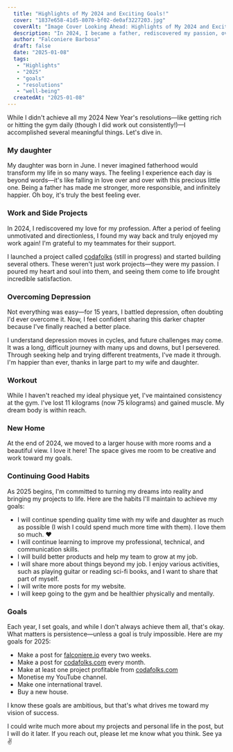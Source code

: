 ```yaml
---
  title: "Highlights of My 2024 and Exciting Goals!"
  cover: "1837e658-41d5-8070-bf02-de0af3227203.jpg"
  coverAlt: "Image Cover Looking Ahead: Highlights of My 2024 and Exciting Goals!"
  description: "In 2024, I became a father, rediscovered my passion, overcame depression, stayed consistent at the gym, moved to a new home, and set big goals for 2025."
  author: "Falconiere Barbosa"
  draft: false
  date: "2025-01-08"
  tags:
   - "Highlights"
   - "2025"
   - "goals"
   - "resolutions"
   - "well-being"
  createdAt: "2025-01-08"
---
```

  


While I didn't achieve all my 2024 New Year's resolutions—like getting rich or hitting the gym daily (though I did work out consistently!)—I accomplished several meaningful things. Let's dive in.

### My daughter

My daughter was born in June. I never imagined fatherhood would transform my life in so many ways. The feeling I experience each day is beyond words—it's like falling in love over and over with this precious little one. Being a father has made me stronger, more responsible, and infinitely happier. Oh boy, it's truly the best feeling ever.

### Work and Side Projects

In 2024, I rediscovered my love for my profession. After a period of feeling unmotivated and directionless, I found my way back and truly enjoyed my work again! I'm grateful to my teammates for their support.

I launched a project called [codafolks](https://codafolks.com/) (still in progress) and started building several others. These weren't just work projects—they were my passion. I poured my heart and soul into them, and seeing them come to life brought incredible satisfaction.

### Overcoming Depression

Not everything was easy—for 15 years, I battled depression, often doubting I'd ever overcome it. Now, I feel confident sharing this darker chapter because I've finally reached a better place.

I understand depression moves in cycles, and future challenges may come. It was a long, difficult journey with many ups and downs, but I persevered. Through seeking help and trying different treatments, I've made it through. I'm happier than ever, thanks in large part to my wife and daughter.

### Workout

While I haven't reached my ideal physique yet, I've maintained consistency at the gym. I've lost 11 kilograms (now 75 kilograms) and gained muscle. My dream body is within reach.

### New Home

At the end of 2024, we moved to a larger house with more rooms and a beautiful view. I love it here! The space gives me room to be creative and work toward my goals.

### Continuing Good Habits

As 2025 begins, I'm committed to turning my dreams into reality and bringing my projects to life. Here are the habits I'll maintain to achieve my goals:

- I will continue spending quality time with my wife and daughter as much as possible (I wish I could spend much more time with them). I love them so much. ❤️
- I will continue learning to improve my professional, technical, and communication skills.
- I will build better products and help my team to grow at my job.
- I will share more about things beyond my job. I enjoy various activities, such as playing guitar or reading sci-fi books, and I want to share that part of myself.
- I will write more posts for my website.
- I will keep going to the gym and be healthier physically and mentally.

### Goals

Each year, I set goals, and while I don't always achieve them all, that's okay. What matters is persistence—unless a goal is truly impossible. Here are my goals for 2025:

- Make a post for [falconiere.io](http://falconiere.io/) every two weeks.
- Make a post for [codafolks.com](http://codafolks.com/) every month.
- Make at least one project profitable from [codafolks.com](http://codafolks.com/)
- Monetise my YouTube channel.
- Make one international travel.
- Buy a new house.

I know these goals are ambitious, but that's what drives me toward my vision of success.

I could write much more about my projects and personal life in the post, but I will do it later. If you reach out, please let me know what you think. See ya ✌
